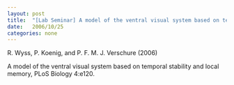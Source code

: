 ```yaml
---
layout: post
title:  "[Lab Seminar] A model of the ventral visual system based on temporal stability and local memory"
date:   2006/10/25
categories: none
---
```






R. Wyss, P. Koenig, and P. F. M. J. Verschure (2006)

A model of the ventral visual system based on temporal stability and local memory, PLoS Biology 4:e120.



 

